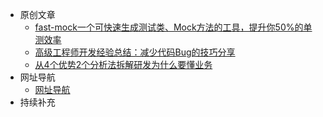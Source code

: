 * 原创文章
    * [fast-mock一个可快速生成测试类、Mock方法的工具，提升你50%的单测效率](原创文章/fast-mock.md)
    * [高级工程师开发经验总结：减少代码Bug的技巧分享](原创文章/减少代码Bug的技巧分享.md)
	* [从4个优势2个分析法拆解研发为什么要懂业务](原创文章/从4个优势2个分析法拆解研发为什么要懂业务.md)
* 网址导航
    * [网址导航](nav/nav.md)
* 持续补充
